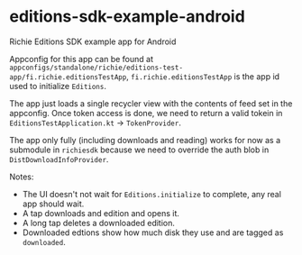 # editions-sdk-example-android
Richie Editions SDK example app for Android

Appconfig for this app can be found at `appconfigs/standalone/richie/editions-test-app/fi.richie.editionsTestApp`, `fi.richie.editionsTestApp` is the app id used to initialize `Editions`.

The app just loads a single recycler view with the contents of feed set in the appconfig. Once token access is done, we need to return a valid tokein in `EditionsTestApplication.kt` -> `TokenProvider`.

The app only fully (including downloads and reading) works for now as a submodule in `richiesdk` because we need to override the auth blob in `DistDownloadInfoProvider`.

Notes:
- The UI doesn't not wait for `Editions.initialize` to complete, any real app should wait.
- A tap downloads and edition and opens it.
- A long tap deletes a downloaded edition.
- Downloaded edtions show how much disk they use and are tagged as `downloaded`.

